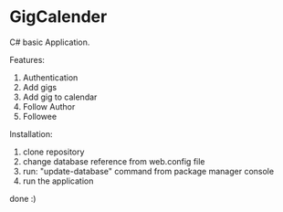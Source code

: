 # GigCalender
C# basic Application.

Features:
1. Authentication
2. Add gigs
3. Add gig to calendar
4. Follow Author
6. Followee

Installation:
1. clone repository
2. change database reference from web.config file
3. run: "update-database" command from package manager console
4. run the application

done :)

